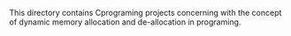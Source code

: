 This directory contains Cprograming projects concerning
with the concept of dynamic memory allocation and
de-allocation in programing.

